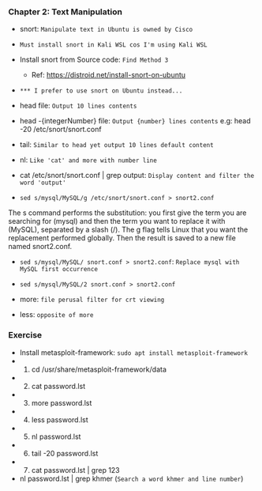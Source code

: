 ### Chapter 2: Text Manipulation

- snort: `Manipulate text in Ubuntu is owned by Cisco`
- `Must install snort in Kali WSL cos I'm using Kali WSL`
- Install snort from Source code: `Find Method 3`
    - Ref: https://distroid.net/install-snort-on-ubuntu
- `*** I prefer to use snort on Ubuntu instead...`
- head file: `Output 10 lines contents`
- head -{integerNumber} file: `Output {number} lines contents`
    e.g: head -20 /etc/snort/snort.conf
- tail: `Similar to head yet output 10 lines default content`
- nl: `Like 'cat' and more with number line`
- cat /etc/snort/snort.conf | grep output: `Display content and filter the word 'output'`


- `sed s/mysql/MySQL/g /etc/snort/snort.conf > snort2.conf`

The s command performs the substitution: you first give the term you are searching for (mysql) and then the term you want to replace it with (MySQL), separated by a slash (/). The g flag tells Linux that you want the replacement performed globally. Then the result is saved to a new file named snort2.conf.

- `sed s/mysql/MySQL/ snort.conf > snort2.conf`: `Replace mysql with MySQL first occurrence`

- `sed s/mysql/MySQL/2 snort.conf > snort2.conf`
- more: `file perusal filter for crt viewing`
- less: `opposite of more`

### Exercise 
- Install metasploit-framework: `sudo apt install metasploit-framework`
- 1. cd /usr/share/metasploit-framework/data
- 2. cat password.lst
- 3. more password.lst 
- 4. less password.lst 
- 5. nl password.lst 
- 6. tail -20 password.lst 
- 7. cat password.lst | grep 123 
- nl password.lst | grep khmer (`Search a word khmer and line number`)